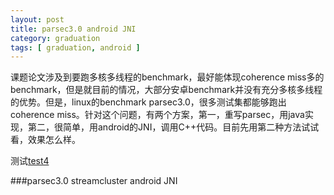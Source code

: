 ```yaml
---
layout: post
title: parsec3.0 android JNI
category: graduation
tags: [ graduation, android ]
---
```

课题论文涉及到要跑多核多线程的benchmark，最好能体现coherence miss多的benchmark，但是就目前的情况，大部分安卓benchmark并没有充分多核多线程的优势。但是，linux的benchmark parsec3.0，很多测试集都能够跑出coherence miss。针对这个问题，有两个方案，第一，重写parsec，用java实现，第二，很简单，用android的JNI，调用C++代码。目前先用第二种方法试试看，效果怎么样。

测试[test4](just-a-test.md#test4)

###parsec3.0 streamcluster android JNI


